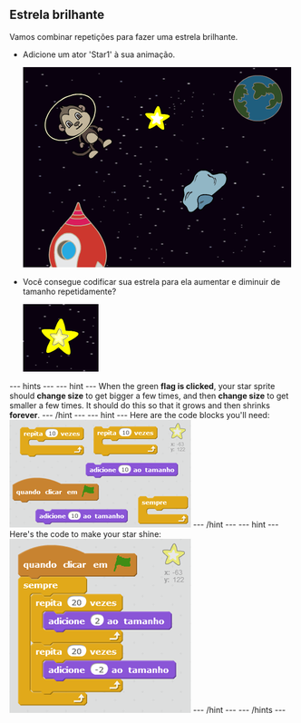 ## Estrela brilhante

Vamos combinar repetições para fazer uma estrela brilhante.

+ Adicione um ator 'Star1' à sua animação.
    
    ![Adding a star sprite](images/space-star-sprite.png)

+ Você consegue codificar sua estrela para ela aumentar e diminuir de tamanho repetidamente?
    
    ![Testing a shining star](images/space-star-test.png)

\--- hints \--- \--- hint \--- When the green **flag is clicked**, your star sprite should **change size** to get bigger a few times, and then **change size** to get smaller a few times. It should do this so that it grows and then shrinks **forever**. \--- /hint \--- \--- hint \--- Here are the code blocks you'll need: ![Blocks for a shining star](images/space-star-blocks.png) \--- /hint \--- \--- hint \--- Here's the code to make your star shine: ![Code for a shining star](images/space-star-code.png) \--- /hint \--- \--- /hints \---